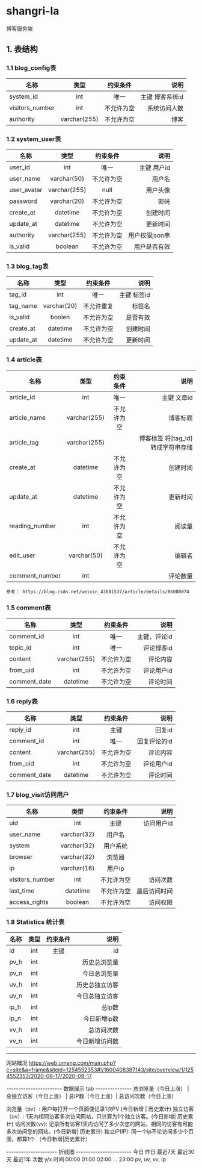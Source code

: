 # shangri-la
博客服务端

## 1. 表结构
### 1.1 blog_config表
名称 | 类型 | 约束条件 | 说明
-|:-:|:-:|-:
system_id | int | 唯一 | 主键 博客系统id
visitors_number | int | 不允许为空 | 系统访问人数
authority | varchar(255) | 不允许为空 | 博客

### 1.2 system_user表
名称 | 类型 | 约束条件 | 说明
-|:-:|:-:|-:
user_id | int | 唯一  | 主键 用户id
user_name | varchar(50) | 不允许为空 | 用户名
user_avatar | varchar(255) | null | 用户头像
password | varchar(20) | 不允许为空 | 密码
create_at | datetime | 不允许为空 | 创建时间
update_at | datetime | 不允许为空 | 更新时间
authority | varchar(255) | 不允许为空 | 用户权限json串
is_valid | boolean | 不允许为空  | 用户是否有效


### 1.3 blog_tag表
名称 | 类型 | 约束条件 | 说明
-|:-:|:-:|-:
tag_id | int | 唯一 | 主键 标签id
tag_name | varchar(20) | 不允许重复 | 标签名
is_valid | boolen |  不允许为空 | 是否有效
create_at | datetime | 不允许为空 | 创建时间
update_at | datetime | 不允许为空 | 更新时间


### 1.4 article表
名称 | 类型 | 约束条件 | 说明
-|:-:|:-:|-:
article_id | int | 唯一 | 主键 文章id
article_name | varchar(255) | 不允许为空 | 博客标题
article_tag | varchar(255) | | 博客标签 将[tag_id]转成字符串存储
create_at | datetime | 不允许为空 | 创建时间
update_at | datetime | 不允许为空 | 更新时间
reading_number | int | 不允许为空 | 阅读量
edit_user | varchar(50) | 不允许为空 | 编辑者
comment_number | int |    | 评论数量


```
参考： https://blog.csdn.net/weixin_43681537/article/details/86080074
```

### 1.5 comment表
名称 | 类型 | 约束条件 | 说明
-|:-:|:-:|-:
comment_id | int | 唯一 | 主键，评论id
topic_id | int | 唯一 | 评论博客id
content | varchar(255) | 不允许为空 | 评论内容
from_uid | int | 不允许为空 | 评论用户id
comment_date | datetime | 不允许为空 | 评论时间

### 1.6 reply表
名称 | 类型 | 约束条件 | 说明
-|:-:|:-:|-:
reply_id | int | 主键 | 回复id
comment_id | int | 唯一 | 回复评论的id
content | varchar(255) | 不允许为空 | 评论内容
from_uid | int | 不允许为空 | 评论用户id
comment_date | datetime | 不允许为空 | 评论时间


### 1.7 blog_visit访问用户
名称 | 类型 | 约束条件 | 说明
-|:-:|:-:|-:
uid | int | 主键 | 访问用户id
user_name | varchar(32) | 用户名
system | varchar(32) | 用户系统
browser | varchar(32) | 浏览器
ip| varchar(16) | 用户ip
visitors_number | int | 不允许为空 | 访问次数
last_time | datetime | 不允许为空 | 最后访问时间
access_rights | boolean | 不允许为空 | 访问权限




### 1.8 Statistics 统计表
名称 | 类型 | 约束条件 | 说明
-|:-:|:-:|-:
id | int | 主键 | id
pv_h | int | | 历史总浏览量
pv_n | int | | 今日总浏览量
uv_h | int | | 历史总独立访客
uv_n | int | | 今日总独立访客
ip_h | int | | 总ip数
ip_n | int | | 今日新增ip数
vv_h | int | | 总访问次数
vv_n | int | | 今日新增访问数











--------------------
网站概况
https://web.umeng.com/main.php?c=site&a=frame&siteid=1254552353#!/1600408387143/site/overview/1/1254552353/2020-09-17/2020-09-17


----------------------- 数据展示 tab ---------------
总浏览量（今日上涨） |  总独立访客（今日上涨） |  总IP数（今日上涨）| 总访问次数（今日上涨）


浏览量（pv）: 用户每打开一个页面便记录1次PV (今日新增 | 历史累计)
独立访客（uv）: 1天内相同访客多次访问网站，只计算为1个独立访客。(今日新增| 历史累计)
访问次数(vv): 记录所有访客1天内访问了多少次您的网站，相同的访客有可能多次访问您的网站。(今日新增| 历史累计)
独立IP(IP): 同一个ip不论访问多少个页面，都算1个 （今日新增|历史累计）




--------------------- 折线图 -----------------------
今日
昨日
最近7天
最近30天
最近1年
          次数
           y/x 时间  00:00   01:00  02:00  ... 23:00
pv, uv, vv, ip
